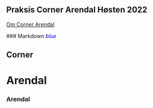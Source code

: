 ## Praksis Corner Arendal Høsten 2022

[Om Corner Arendal](about.md)

<p>### Markdown <span style="color:blue"> <em>blue</em> </span> </p>

## Corner

# Arendal

### Arendal
